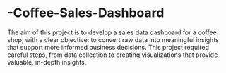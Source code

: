 # -Coffee-Sales-Dashboard
The aim of this project is to develop a sales data dashboard for a coffee shop, with a clear objective: to convert raw data into meaningful insights that support more informed business decisions. This project required careful steps, from data collection to creating visualizations that provide valuable, in-depth insights.
